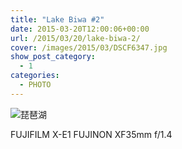 ```yaml
---
title: "Lake Biwa #2"
date: 2015-03-20T12:00:06+00:00
url: /2015/03/20/lake-biwa-2/
cover: /images/2015/03/DSCF6347.jpg
show_post_category:
  - 1
categories:
  - PHOTO
---
```


![琵琶湖](/images/2015/03/DSCF6347.jpg "琵琶湖")

FUJIFILM X-E1 FUJINON XF35mm f/1.4
